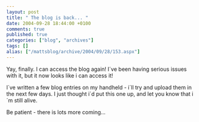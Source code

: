 ```yaml
---
layout: post
title: " The blog is back... "
date: 2004-09-28 18:44:00 +0100
comments: true
published: true
categories: ["blog", "archives"]
tags: []
alias: ["/mattsblog/archive/2004/09/28/153.aspx"]
---
```

<!-- more -->

<P>Yay, finally. I can access the blog again! I&#180;ve been having serious issues with it, but it now looks like i can access it!</P>
 <P>I&#180;ve written a few blog entries on my handheld - i&#180;ll try and upload them in the next few days. I just thought i&#180;d put this one up, and let you know that i&#180;m still alive.</P>
 <P>Be patient - there is lots more coming...</P>
